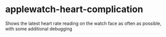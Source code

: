 # applewatch-heart-complication
Shows the latest heart rate reading on the watch face as often as possible, with some additional debugging
